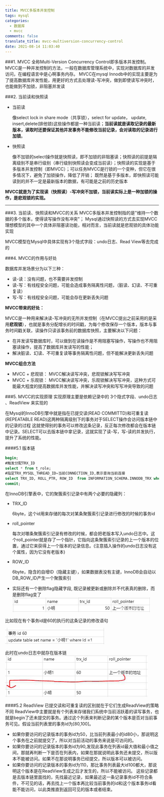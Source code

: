 ```yaml
---
title: MVCC多版本并发控制
tags: mysql
categories:
  - 数据库
  - mvcc
comments: false
translate_title: mvcc-multiversion-concurrency-control
date: 2021-08-14 11:03:40
---
```

###1. MVCC
全称Multi-Version Concurrency Control即多版本并发控制。MVCC是一种并发控制的方法，一般在数据库管理系统中，实现对数据库的并发访问，在编程语言中是心啊事务内存。
MVCC在mysql Innodb中的实现主要是为了提高数据库并发性能，用更好的方式去处理读-写冲突，做到即使读写冲突时，也能做到不加锁，非阻塞并发读

###2. 当前读和快照读
- 当前读
    
    像select lock in share mode（共享锁），select for update， update, insert,delete(排他锁)这些操作都是一种当前读；**当前读就是读取记录的最新版本，读取时还要保证其他并发事务不能修改当前记录，会对读取的记录进行加锁**。

- 快照读

    像不加锁的select操作就是快照读，即不加锁的非阻塞读；快照读的前提是隔离级别不是串行级别（串行级别快照读会变成当前读）；快照读的实现是基于多版本并发控制（即MVCC）；可以任务MVCC是行锁的一个变种，但它在很多情况下，避免了加锁操作，降低了开销；
    既然是基于多版本，即快照读可能读到的并不一定是最新版本的数据，有可能是之前的历史版本
  
**MVCC就是为了实现读（快照读）-写冲突不加锁，当前读实际上是一种加锁的操作，是悲观锁的实现。**

---

###3. 当前读、快照读和MVCC的关系
MVCC多版本并发控制指的是"维持一个数据的多个版本，使得读写操作没有冲突"；
Mysql通过快照读的方式去实现MVCC理想模型的其中一个具体非阻塞读功能，相对而言，当前读就是悲观锁的具体功能实现

MVCC模型在Mysql中具体实现有3个隐式字段：undo日志、Read View等去完成的

###4. MVCC的作用与好处

数据库并发场景分为以下三种：
- 读-读：没有问题，也不需要并发控制
- 读-写：有线程安全问题，可能会造成事务隔离性问题，（脏读、幻读、不可重复读）
- 写-写：有线程安全问题，可能会存在更新丢失问题

**MVCC带来的好处：**

MVCC是一种用来解决读-写冲突的无所并发控制（在MVCC提出之前采用的是采用**悲观锁**），也就是事务分配增长的时间戳，为每个修改保存一个版本，版本与事务时间戳关联，读操作只读该事务前的数据库快照，主要解决以下问题：
- 在并发读写数据库时，可以做到在读操作是不用阻塞写操作，写操作也不用阻塞读操作，提高了数据库并发读写的性能；
- 解决脏读、幻读、不可重复读等事务隔离性问题，但不能解决更新丢失问题

**MVCC组合方法**
- MVCC + 悲观锁： MVCC解决读写冲突，悲观锁解决写写冲突
- MVCC + 乐观锁： MVCC解决读写冲突，乐观锁解决写写冲突，这种方式可能最大程度的提高数据库并发性能，并解决读写冲突和写写冲突导致的问题

###5. MVCC的实现原理
实现原理主要是依赖记录中的 3个隐式字段、undo日志 、ReadView 来实现的


在Mysql的InnoDB引擎中就是指在已提交读(READ COMMITTD)和可重复读(REPEATABLE READ)这两种隔离级别下的事务对于SELECT操作会访问版本链中的记录的过程
这就使得别的事务可以修改这条记录，反正每次修改都会在版本链中记录。SELECT可以去版本链中拿记录，这就实现了读-写，写-读的并发执行，提升了系统的性能。

####5.1 版本链
```sql
begin;
#触发分配TRX_ID
select * from t_role;
#指定TRX_MYSQL_THREAD_ID=当前CONNECTION_ID,表示查询当前连接
select TRX_ID, ROLL_PTR, ROW_ID  from INFORMATION_SCHEMA.INNODB_TRX where TRX_MYSQL_THREAD_ID = CONNECTION_ID();
commit;
```
在InnoDB引擎表中，它的聚簇索引记录中有两个必要的隐藏列：
- TRX_ID

  6byte，这个id用来存储的每次对某条聚簇索引记录进行修改的时候的事务id

- roll_pointer

  每次对哪条聚簇索引记录有修改的时候，都会把老版本写入undo日志中。这个roll_pointer就是存了一个指针，它指向这条聚簇索引记录的上一个版本的位置，通过它来获得上一个版本的记录信息。(注意插入操作的undo日志没有这个属性，因为它没有老版本)

- ROW_ID

  6byte，隐含的自增ID（隐藏主键），如果数据表没有主键，InnoDB会自动以DB_ROW_ID产生一个聚簇索引

- 实际还有一个删除flag隐藏字段, 既记录被更新或删除并不代表真的删除，而是删除flag变了
![](./mvcc/02.png)

比如现在有个事务id是60的执行的这条记录的修改语句

![](./mvcc/03.png)

此时在undo日志中就存在版本链
![](./mvcc/04.png)

####5.2 ReadView
已提交读和可重复读的区别就在于它们生成ReadView的策略不同
ReadView中主要就是有个列表来存储我们系统中当前活跃着的读写事务，也就是begin了还未提交的事务。通过这个列表来判断记录的某个版本是否对当前事务可见。假设当前列表里的事务id为[80,100]。

- 如果你要访问的记录版本的事务id为50，比当前列表最小的id80小，那说明这个事务在之前就提交了，所以对当前活动的事务来说是可访问的。
- 如果你要访问的记录版本的事务id为90,发现此事务在列表id最大值和最小值之间，那就再判断一下是否在列表内，如果在那就说明此事务还未提交，所以版本不能被访问。如果不在那说明事务已经提交，所以版本可以被访问。
- 如果你要访问的记录版本的事务id为110，那比事务列表最大id100都大，那说明这个版本是在ReadView生成之后才发生的，所以不能被访问。
这些记录都是去版本链里面找的，先找最近记录，如果最近这一条记录事务id不符合条件，不可见的话，再去找上一个版本再比较当前事务的id和这个版本事务id看能不能访问，以此类推直到返回可见的版本或者结束。

